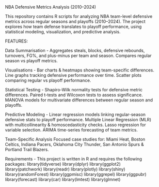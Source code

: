 NBA Defensive Metrics Analysis (2010–2024)

This repository contains R scripts for analyzing NBA team-level defensive metrics across regular seasons and playoffs (2010–2024).
The project explores how team defense translates to playoff performance, using statistical modeling, visualization, and predictive analysis.

FEATURES:

Data Summarisation - 
Aggregates steals, blocks, defensive rebounds, turnovers, FG%, and plus-minus per team and season. 
Compares regular season vs playoff metrics.

Visualisations -
Bar charts & heatmaps showing team-specific differences.
Line graphs tracking defensive performance over time.
Scatter plots comparing regular vs playoff performance.

Statistical Testing - 
Shapiro-Wilk normality tests for defensive metric differences.
Paired t-tests and Wilcoxon tests to assess significance.
MANOVA models for multivariate differences between regular season and playoffs.

Predictive Modeling - 
Linear regression models linking regular-season defensive stats to playoff performance.
Multiple Linear Regression (MLR) with multicollinearity & homoscedasticity checks.
Lasso regression for variable selection.
ARIMA time-series forecasting of team metrics.

Team-Specific Analysis
Focused case studies for: Miami Heat, Boston Celtics, Indiana Pacers, Oklahoma City Thunder, San Antonio Spurs & Portland Trail Blazers.

Requirements - This project is written in R and requires the following packages:
library(tidyverse)
library(dplyr)
library(ggplot2)
library(patchwork)
library(readr)
library(plotly)
library(shiny)
library(randomForest)
library(ggpmisc)
library(ggrepel)
library(ggpubr)
library(forecast)
library(car)
library(lmtest)
library(glmnet)

